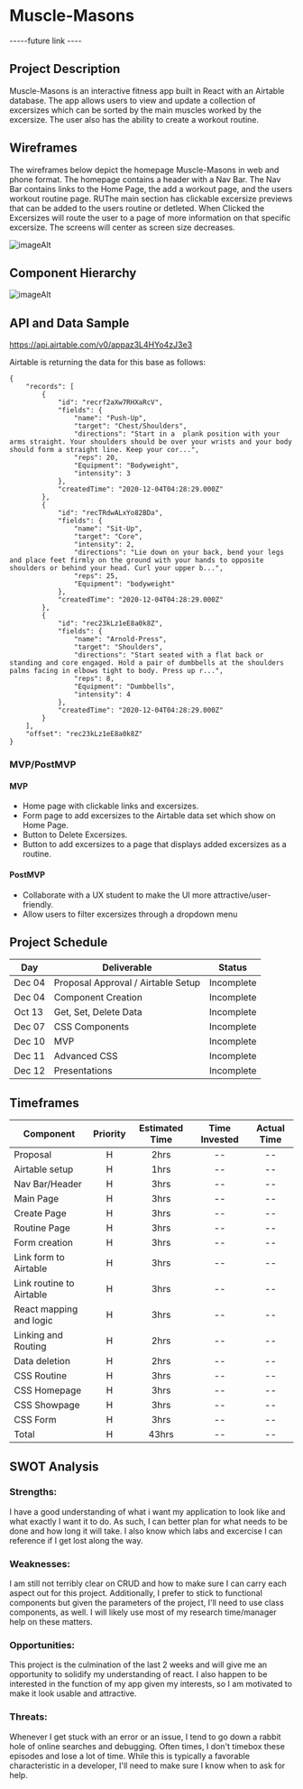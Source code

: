 # Muscle-Masons

-----future link ----

## Project Description

Muscle-Masons is an interactive fitness app built in React with an Airtable database.  The app allows users to view and update a collection of excersizes which can be sorted by the main muscles worked by the excersize. The user also has the ability to create a workout routine.

## Wireframes

The wireframes below depict the homepage Muscle-Masons in web and phone format. The homepage contains a header with a Nav Bar. The Nav Bar contains links to the Home Page, the add a workout page, and the users workout routine page.  RUThe main section has clickable excersize previews that can be added to the users routine or detleted. When Clicked the Excersizes will route the user to a page of more information on that specific excersize. The screens will center as screen size decreases.

![imageAlt](https://i.imgur.com/QOv7fU7.png)

## Component Hierarchy

![imageAlt](https://i.imgur.com/eo07ZVV.png)

## API and Data Sample

https://api.airtable.com/v0/appaz3L4HYo4zJ3e3

Airtable is returning the data for this base as follows:

```
{
    "records": [
        {
            "id": "recrf2aXw7RHXaRcV",
            "fields": {
                "name": "Push-Up",
                "target": "Chest/Shoulders",
                "directions": "Start in a  plank position with your arms straight. Your shoulders should be over your wrists and your body should form a straight line. Keep your cor...",
                "reps": 20,
                "Equipment": "Bodyweight",
                "intensity": 3
            },
            "createdTime": "2020-12-04T04:28:29.000Z"
        },
        {
            "id": "recTRdwALxYo82BDa",
            "fields": {
                "name": "Sit-Up",
                "target": "Core",
                "intensity": 2,
                "directions": "Lie down on your back, bend your legs and place feet firmly on the ground with your hands to opposite shoulders or behind your head. Curl your upper b...",
                "reps": 25,
                "Equipment": "bodyweight"
            },
            "createdTime": "2020-12-04T04:28:29.000Z"
        },
        {
            "id": "rec23kLz1eE8a0k8Z",
            "fields": {
                "name": "Arnold-Press",
                "target": "Shoulders",
                "directions": "Start seated with a flat back or standing and core engaged. Hold a pair of dumbbells at the shoulders palms facing in elbows tight to body. Press up r...",
                "reps": 8,
                "Equipment": "Dumbbells",
                "intensity": 4
            },
            "createdTime": "2020-12-04T04:28:29.000Z"
        }
    ],
    "offset": "rec23kLz1eE8a0k8Z"
}

```

### MVP/PostMVP

#### MVP

- Home page with clickable links and excersizes.
- Form page to add excersizes to the Airtable data set which show on Home Page.
- Button to Delete Excersizes.
- Button to add excersizes to a page that displays added excersizes as a routine.

#### PostMVP

- Collaborate with a UX student to make the UI more attractive/user-friendly.
- Allow users to filter excersizes through a dropdown menu

## Project Schedule

| Day      | Deliverable                                | Status   |
| -------- | ------------------------------------------ | -------- |
| Dec 04 | Proposal Approval / Airtable Setup         | Incomplete |
| Dec 04   | Component Creation                     | Incomplete |
| Oct 13   | Get, Set, Delete Data               | Incomplete |
| Dec 07   | CSS Components                           | Incomplete |
| Dec 10   | MVP                                        | Incomplete |
| Dec 11   | Advanced CSS                               | Incomplete |
| Dec 12   | Presentations                              | Incomplete |

## Timeframes

| Component                 | Priority | Estimated Time | Time Invested | Actual Time |
| ------------------------- | :------: | :------------: | :-----------: | :---------: |
| Proposal                  |    H     |      2hrs      |     --    |   --   |
| Airtable setup            |    H     |     1hrs       |     --    |   --   |
| Nav Bar/Header            |    H     |      3hrs      |     --    |   --   |
| Main Page                 |    H     |      3hrs      |     --    |   --   |
| Create Page               |    H     |      3hrs      |     --    |   --   |
| Routine Page              |    H     |      3hrs      |     --    |   --   |
| Form creation             |    H     |      3hrs      |     --    |   --   |
| Link form to Airtable     |    H     |      3hrs      |     --    |   --   |
| Link routine to Airtable  |    H     |      3hrs      |     --    |   --   |
| React mapping and logic   |    H     |      3hrs      |     --    |   --   |
| Linking and Routing       |    H     |      2hrs      |     --    |   --   |
| Data deletion             |    H     |      2hrs      |     --    |   --   |
| CSS Routine               |    H     |      3hrs      |     --    |   --   |
| CSS Homepage              |    H     |      3hrs      |     --    |   --   |
| CSS Showpage              |    H     |      3hrs      |     --    |   --   |
| CSS Form                  |    H     |      3hrs      |     --    |   --   |
| Total                     |    H     |      43hrs     |     --    |   --   |

## SWOT Analysis

### Strengths:

I have a good understanding of what i want my application to look like and what exactly I want it to do. As such, I can better plan for what needs to be done and how long it will take. I also know which labs and excercise I can reference if I get lost along the way.

### Weaknesses:

I am still not terribly clear on CRUD and how to make sure I can carry each aspect out for this project. Additionally, I prefer to stick to functional components but given the parameters of the project, I'll need to use class components, as well. I will likely use most of my research time/manager help on these matters.

### Opportunities:

This project is the culmination of the last 2 weeks and will give me an opportunity to solidify my understanding of react. I also happen to be interested in the function of my app given my interests, so I am motivated to make it look usable and attractive.

### Threats:

Whenever I get stuck with an error or an issue, I tend to go down a rabbit hole of online searches and debugging. Often times, I don't timebox these episodes and lose a lot of time. While this is typically a favorable characteristic in a developer, I'll need to make sure I know when to ask for help.
